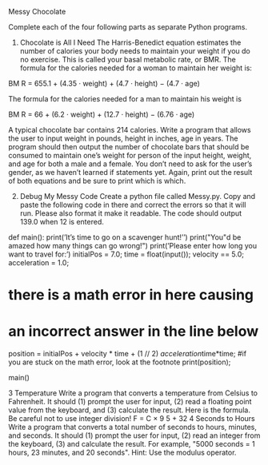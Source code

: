 
Messy Chocolate

Complete each of the four following parts as separate Python programs.

1. Chocolate is All I Need
The Harris-Benedict equation estimates the number of calories your body
needs to maintain your weight if you do no exercise. This is called your basal
metabolic rate, or BMR. The formula for the calories needed for a woman
to maintain her weight is:

BM R = 655.1 + (4.35 · weight) + (4.7 · height) − (4.7 · age)

The formula for the calories needed for a man to maintain his weight is

BM R = 66 + (6.2 · weight) + (12.7 · height) − (6.76 · age)

A typical chocolate bar contains 214 calories. Write a program that
allows the user to input weight in pounds, height in inches, age in years.
The program should then output the number of chocolate bars that should
be consumed to maintain one’s weight for person of the input height, weight,
and age for both a male and a female. You don’t need to ask for the
user’s gender, as we haven’t learned if statements yet. Again, print out
the result of both equations and be sure to print which is which.

2. Debug My Messy Code
Create a python file called Messy.py. Copy and paste the following code
in there and correct the errors so that it will run. Please also format it make
it readable. The code should output 139.0 when 12 is entered.

def main():
  print(’It’s time to go on a scavenger hunt!’’)
  print("You"d be amazed how many things can go wrong!")
  print(’Please enter how long you want to travel for:’)
  initialPos = 7.0;
  time = float(input());
  velocity == 5.0;
  acceleration = 1.0;
  # there is a math error in here causing
  # an incorrect answer in the line below
  position = initialPos + velocity * time + (1 // 2) *acceleration*time*time;
  #if you are stuck on the math error, look at the footnote
  print(position);

main()

3 Temperature
Write a program that converts a temperature from Celsius to Fahrenheit.
It should (1) prompt the user for input, (2) read a floating point value from
the keyboard, and (3) calculate the result.
Here is the formula. Be careful not to use integer division!
F = C × 9
5 + 32
4 Seconds to Hours
Write a program that converts a total number of seconds to hours, minutes,
and seconds. It should (1) prompt the user for input, (2) read an integer from
the keyboard, (3) and calculate the result. For example, "5000 seconds = 1 hours, 23 minutes, and 20 seconds".
Hint: Use the modulus operator.
